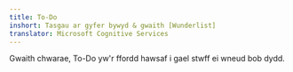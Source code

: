 ```yaml
---
title: To-Do
inshort: Tasgau ar gyfer bywyd & gwaith [Wunderlist]
translator: Microsoft Cognitive Services
---
```


Gwaith chwarae, To-Do yw'r ffordd hawsaf i gael stwff ei wneud bob dydd.



